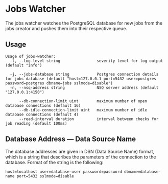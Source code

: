 # Jobs Watcher

The jobs watcher watches the PostgreSQL database for new jobs from the jobs creator and pushes them into their respective queue.

## Usage

```
Usage of jobs-watcher:
  -l, --log-level string                severity level for log output (default "info")

  -j, --jobs-database string            Postgres connection details for jobs database (default "host=127.0.0.1 port=5432 user=postgres password=postgres dbname=jobs sslmode=disable")
  -n, --nsq-address string              NSQ server address (default "127.0.0.1:4150")

      --db-connection-limit uint        maximum number of open database connections (default 16)
      --db-idle-connection-limit uint   maximum number of idle database connections (default 4)
      --read-interval duration          interval between checks for job reading (default 100ms)
```

## Database Address — Data Source Name

The database addresses are given in DSN (Data Source Name) format, which is a string that describes the parameters of the connection to the database.
Format of the string is the following:

```
host=localhost user=database-user password=password dbname=database-name port=5432 sslmode=disable
```